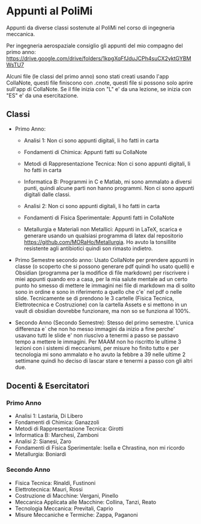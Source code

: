 # Appunti al PoliMi

Appunti da diverse classi sostenute al PoliMi nel corso di ingegneria meccanica.

Per ingegneria aerospaziale consiglio gli appunti del mio compagno del primo anno: https://drive.google.com/drive/folders/1kpgXqFfJduJCPh4suCX2yktGYBMWsTU7

Alcuni file (le classi del primo anno) sono stati creati usando l'app CollaNote, questi file finiscono con .cnote, questi file si possono solo aprire sull'app di CollaNote.
Se il file inizia con "L" e' da una lezione, se inizia con "ES" e' da una esercitazione.

## Classi

- Primo Anno:
  - Analisi 1: Non ci sono appunti digitali, li ho fatti in carta
  - Fondamenti di Chimica: Appunti fatti su CollaNote
  - Metodi di Rappresentazione Tecnica: Non ci sono appunti digitali, li ho fatti in carta
  - Informatica B: Programmi in C e Matlab, mi sono ammalato a diversi punti, quindi alcune parti non hanno programmi. Non ci sono appunti digitali dalle classi.
  
  - Analisi 2: Non ci sono appunti digitali, li ho fatti in carta
  - Fondamenti di Fisica Sperimentale: Appunti fatti in CollaNote
  - Metallurgia e Materiali non Metallici: Appunti in LaTeX, scarica e generare usando un qualsiasi programma di latex dal repositorio https://github.com/MORaHo/Metallurgia. Ho avuto la tonsillite resistente agli antibiotici quindi son rimasto indietro.

 - Primo Semestre secondo anno: Usato CollaNote per prendere appunti in classe (o scoperto che si possono generare pdf quindi ho usato quelli) e Obsidian (programma per la modifice di file markdown) per riscrivere i miei appunti quando ero a casa, per la mia salute mentale ad un certo punto ho smesso di mettere le immagini nei file di markdown ma di solito sono in ordine e sono in riferimento a quello che c'e` nel pdf o nelle slide. Tecnicamente se di prendono le 3 cartelle (Fisica Tecnica, Elettrotecnica e Costruzione) con la cartella Assets e si mettono in un vault di obsidian dovrebbe funzionare, ma non so se funziona al 100%.

 - Secondo Anno (Secondo Semestre): Stesso del primo semestre. L'unica differenza e` che non ho messo immagini da inizio a fine perche' usavano tutti le slide e' non riuscivo a tenermi a passo se passavo tempo a mettere le immagini. Per MAAM non ho riscritto le ultime 3 lezioni con i sistemi di meccanismi, per misure ho finito tutto e per tecnologia mi sono ammalato e ho avuto la febbre a 39 nelle ultime 2 settimane quindi ho deciso di lascar stare e tenermi a passo con gli altri due.

## Docenti & Esercitatori
### Primo Anno
- Analisi 1: Lastaria, Di Libero
- Fondamenti di Chimica: Ganazzoli
- Metodi di Rappresentazione Tecnica: Girotti
- Informatica B: Marchesi, Zamboni
- Analisi 2: Sianesi, Zaro
- Fondamenti di Fisica Sperimentale: Isella e Chrastina, non mi ricordo
- Metallurgia: Boniardi
### Secondo Anno
- Fisica Tecnica: Rinaldi, Fustinoni
- Elettrotecnica: Mauri, Rossi
- Costruzione di Macchine: Vergani, Pinello
- Meccanica Applicata alle Macchine: Collina, Tanzi, Reato
- Tecnologia Meccanica: Previtali, Caprio
- Misure Meccaniche e Termiche: Zappa, Paganoni
